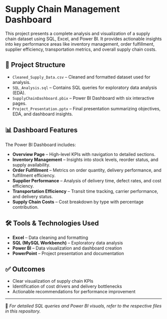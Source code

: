 # Supply Chain Management Dashboard

This project presents a complete analysis and visualization of a supply chain dataset using SQL, Excel, and Power BI. It provides actionable insights into key performance areas like inventory management, order fulfillment, supplier efficiency, transportation metrics, and overall supply chain costs.

## 📁 Project Structure

- `Cleaned_Supply_Data.csv` – Cleaned and formatted dataset used for analysis.
- `SQL_Analysis.sql` – Contains SQL queries for exploratory data analysis (EDA).
- `SupplyChainDashboard.pbix` – Power BI Dashboard with six interactive pages.
- `Project_Presentation.pptx` – Final presentation summarizing objectives, EDA, and dashboard insights.

## 📊 Dashboard Features

The Power BI Dashboard includes:
- **Overview Page** – High-level KPIs with navigation to detailed sections.
- **Inventory Management** – Insights into stock levels, reorder status, and supply availability.
- **Order Fulfillment** – Metrics on order quantity, delivery performance, and fulfillment efficiency.
- **Supplier Performance** – Analysis of delivery time, defect rates, and cost efficiency.
- **Transportation Efficiency** – Transit time tracking, carrier performance, and delivery status.
- **Supply Chain Costs** – Cost breakdown by type with percentage contribution.

## 🛠 Tools & Technologies Used

- **Excel** – Data cleaning and formatting
- **SQL (MySQL Workbench)** – Exploratory data analysis
- **Power BI** – Data visualization and dashboard creation
- **PowerPoint** – Project presentation and documentation

## ✅ Outcomes

- Clear visualization of supply chain KPIs
- Identification of cost drivers and delivery bottlenecks
- Actionable recommendations for performance improvement

---

📌 *For detailed SQL queries and Power BI visuals, refer to the respective files in this repository.*

